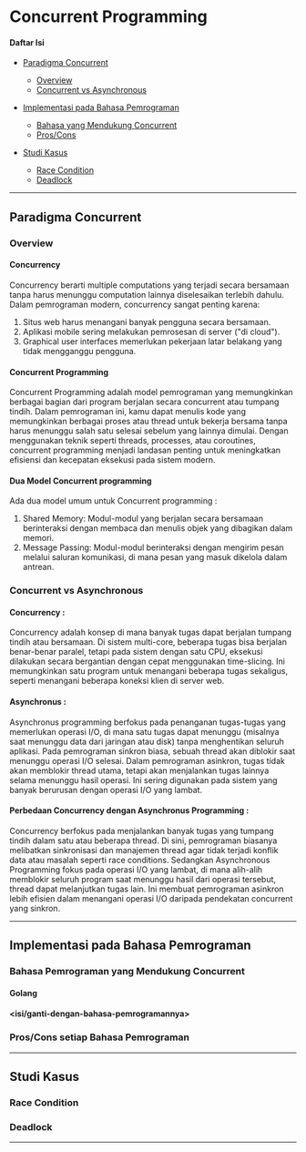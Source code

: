 # Concurrent Programming

#### Daftar Isi

- [Paradigma Concurrent](#paradigma-concurrent)

  - [Overview](#overview)
  - [Concurrent vs Asynchronous](#concurrent-vs-asynchronous)

- [Implementasi pada Bahasa Pemrograman](#implementasi-pada-bahasa-pemrograman)

  - [Bahasa yang Mendukung Concurrent](#bahasa-pemrograman-yang-mendukung-concurrent)
  - [Pros/Cons](#proscons-setiap-bahasa-pemrograman)

- [Studi Kasus](#studi-kasus)

  - [Race Condition](#race-condition)
  - [Deadlock](#deadlock)

---

## Paradigma Concurrent

### Overview

#### Concurrency
Concurrency berarti multiple computations yang terjadi secara bersamaan tanpa harus menunggu computation lainnya diselesaikan terlebih dahulu. Dalam pemrograman modern, concurrency sangat penting karena:

1. Situs web harus menangani banyak pengguna secara bersamaan.
2. Aplikasi mobile sering melakukan pemrosesan di server ("di cloud").
3. Graphical user interfaces memerlukan pekerjaan latar belakang yang tidak mengganggu pengguna.

#### Concurrent Programming 
Concurrent Programming adalah model pemrograman yang memungkinkan berbagai bagian dari program berjalan secara concurrent atau tumpang tindih. Dalam pemrograman ini, kamu dapat menulis kode yang memungkinkan berbagai proses atau thread untuk bekerja bersama tanpa harus menunggu salah satu selesai sebelum yang lainnya dimulai. Dengan menggunakan teknik seperti threads, processes, atau coroutines, concurrent programming menjadi landasan penting untuk meningkatkan efisiensi dan kecepatan eksekusi pada sistem modern.

#### Dua Model Concurrent programming
Ada dua model umum untuk Concurrent programming :

1. Shared Memory: Modul-modul yang berjalan secara bersamaan berinteraksi dengan membaca dan menulis objek yang dibagikan dalam memori.
2. Message Passing: Modul-modul berinteraksi dengan mengirim pesan melalui saluran komunikasi, di mana pesan yang masuk dikelola dalam antrean.

### Concurrent vs Asynchronous

#### Concurrency :
Concurrency adalah konsep di mana banyak tugas dapat berjalan tumpang tindih atau bersamaan. Di sistem multi-core, beberapa tugas bisa berjalan benar-benar paralel, tetapi pada sistem dengan satu CPU, eksekusi dilakukan secara bergantian dengan cepat menggunakan time-slicing. Ini memungkinkan satu program untuk menangani beberapa tugas sekaligus, seperti menangani beberapa koneksi klien di server web.

#### Asynchronus :
Asynchronus programming berfokus pada penanganan tugas-tugas yang memerlukan operasi I/O, di mana satu tugas dapat menunggu (misalnya saat menunggu data dari jaringan atau disk) tanpa menghentikan seluruh aplikasi. Pada pemrograman sinkron biasa, sebuah thread akan diblokir saat menunggu operasi I/O selesai. Dalam pemrograman asinkron, tugas tidak akan memblokir thread utama, tetapi akan menjalankan tugas lainnya selama menunggu hasil operasi. Ini sering digunakan pada sistem yang banyak berurusan dengan operasi I/O yang lambat.

#### Perbedaan Concurrency dengan Asynchronus Programming :
Concurrency berfokus pada menjalankan banyak tugas yang tumpang tindih dalam satu atau beberapa thread. Di sini, pemrograman biasanya melibatkan sinkronisasi dan manajemen thread agar tidak terjadi konflik data atau masalah seperti race conditions. Sedangkan Asynchronous Programming fokus pada operasi I/O yang lambat, di mana alih-alih memblokir seluruh program saat menunggu hasil dari operasi tersebut, thread dapat melanjutkan tugas lain. Ini membuat pemrograman asinkron lebih efisien dalam menangani operasi I/O daripada pendekatan concurrent yang sinkron.

---

## Implementasi pada Bahasa Pemrograman

### Bahasa Pemrograman yang Mendukung Concurrent

#### Golang

#### <isi/ganti-dengan-bahasa-pemrogramannya>

### Pros/Cons setiap Bahasa Pemrograman

---

## Studi Kasus

### Race Condition

### Deadlock

---
